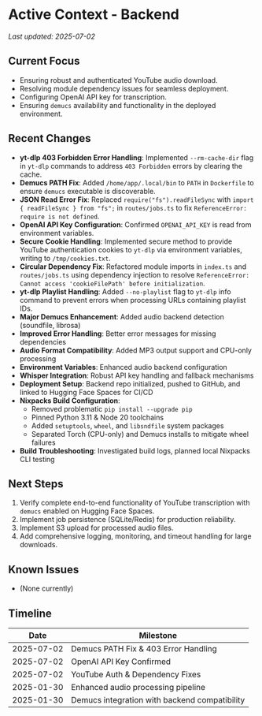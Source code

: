 # Active Context - Backend

_Last updated: 2025-07-02_

## Current Focus
- Ensuring robust and authenticated YouTube audio download.
- Resolving module dependency issues for seamless deployment.
- Configuring OpenAI API key for transcription.
- Ensuring `demucs` availability and functionality in the deployed environment.

## Recent Changes
- **yt-dlp 403 Forbidden Error Handling**: Implemented `--rm-cache-dir` flag in `yt-dlp` commands to address `403 Forbidden` errors by clearing the cache.
- **Demucs PATH Fix**: Added `/home/app/.local/bin` to `PATH` in `Dockerfile` to ensure `demucs` executable is discoverable.
- **JSON Read Error Fix**: Replaced `require("fs").readFileSync` with `import { readFileSync } from "fs";` in `routes/jobs.ts` to fix `ReferenceError: require is not defined`.
- **OpenAI API Key Configuration**: Confirmed `OPENAI_API_KEY` is read from environment variables.
- **Secure Cookie Handling**: Implemented secure method to provide YouTube authentication cookies to `yt-dlp` via environment variables, writing to `/tmp/cookies.txt`.
- **Circular Dependency Fix**: Refactored module imports in `index.ts` and `routes/jobs.ts` using dependency injection to resolve `ReferenceError: Cannot access 'cookieFilePath' before initialization`.
- **yt-dlp Playlist Handling**: Added `--no-playlist` flag to `yt-dlp` info command to prevent errors when processing URLs containing playlist IDs.
- **Major Demucs Enhancement**: Added audio backend detection (soundfile, librosa)
- **Improved Error Handling**: Better error messages for missing dependencies
- **Audio Format Compatibility**: Added MP3 output support and CPU-only processing
- **Environment Variables**: Enhanced audio backend configuration
- **Whisper Integration**: Robust API key handling and fallback mechanisms
- **Deployment Setup**: Backend repo initialized, pushed to GitHub, and linked to Hugging Face Spaces for CI/CD
- **Nixpacks Build Configuration**:
  - Removed problematic `pip install --upgrade pip`
  - Pinned Python 3.11 & Node 20 toolchains
  - Added `setuptools`, `wheel`, and `libsndfile` system packages
  - Separated Torch (CPU-only) and Demucs installs to mitigate wheel failures
- **Build Troubleshooting**: Investigated build logs, planned local Nixpacks CLI testing

## Next Steps
1. Verify complete end-to-end functionality of YouTube transcription with `demucs` enabled on Hugging Face Spaces.
2. Implement job persistence (SQLite/Redis) for production reliability.
3. Implement S3 upload for processed audio files.
4. Add comprehensive logging, monitoring, and timeout handling for large downloads.

## Known Issues
- (None currently)

## Timeline
| Date       | Milestone                               |
|------------|-----------------------------------------|
| 2025-07-02 | Demucs PATH Fix & 403 Error Handling    |
| 2025-07-02 | OpenAI API Key Confirmed                |
| 2025-07-02 | YouTube Auth & Dependency Fixes         |
| 2025-01-30 | Enhanced audio processing pipeline      |
| 2025-01-30 | Demucs integration with backend compatibility |